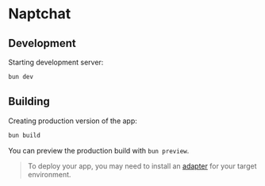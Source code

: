 # Naptchat

## Development

Starting development server:

```bash
bun dev
```

## Building

Creating production version of the app:

```bash
bun build
```

You can preview the production build with `bun preview`.

> To deploy your app, you may need to install an [adapter](https://svelte.dev/docs/kit/adapters) for your target environment.
